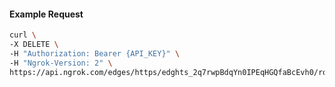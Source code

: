 <!-- Code generated for API Clients. DO NOT EDIT. -->

#### Example Request

```bash
curl \
-X DELETE \
-H "Authorization: Bearer {API_KEY}" \
-H "Ngrok-Version: 2" \
https://api.ngrok.com/edges/https/edghts_2q7rwpBdqYn0IPEqHGQfaBcEvh0/routes/edghtsrt_2q7rwmxf0pATnqmho7GFidOKeqE/oidc
```
